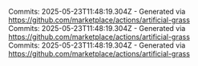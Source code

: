 Commits: 2025-05-23T11:48:19.304Z - Generated via https://github.com/marketplace/actions/artificial-grass
<br>
Commits: 2025-05-23T11:48:19.304Z - Generated via https://github.com/marketplace/actions/artificial-grass
<br>
Commits: 2025-05-23T11:48:19.304Z - Generated via https://github.com/marketplace/actions/artificial-grass
<br>
